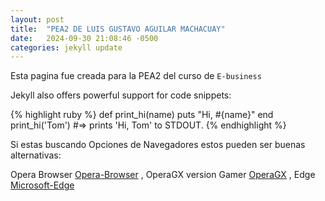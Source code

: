 ```yaml
---
layout: post
title:  "PEA2 DE LUIS GUSTAVO AGUILAR MACHACUAY"
date:   2024-09-30 21:08:46 -0500
categories: jekyll update
---
```


Esta pagina fue creada para la PEA2 del curso de `E-business`

Jekyll also offers powerful support for code snippets:

{% highlight ruby %}
def print_hi(name)
  puts "Hi, #{name}"
end
print_hi('Tom')
#=> prints 'Hi, Tom' to STDOUT.
{% endhighlight %}

Si estas buscando Opciones de Navegadores estos pueden ser buenas alternativas:

Opera Browser  [Opera-Browser][link_1] 
, OperaGX  version Gamer [OperaGX][link_2]
, Edge [Microsoft-Edge][link_3] 

[link_1]: https://www.opera.com/es?msockid=05b57c6063ce688018b0688d62236941
[link_2]: https://www.opera.com/es/gx?msockid=05b57c6063ce688018b0688d62236941
[link_3]: https://www.microsoft.com/es-es/edge/download?msockid=05b57c6063ce688018b0688d62236941&form=MA13FJ
